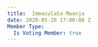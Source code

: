 ```yaml
---
title:  Immaculata Mwanja
date: 2020-05-20 17:00:00 Z
Member Type:
  Is Voting Member: true
---
```

